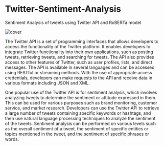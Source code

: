 # Twitter-Sentiment-Analysis
Sentiment Analysis of tweets using Twitter API and RoBERTa model

![cover](https://user-images.githubusercontent.com/15322711/213688023-eb1ab3c5-c237-4abe-b1bb-a1bb52d5ab11.jpg)

The Twitter API is a set of programming interfaces that allows developers to access the functionality of the Twitter platform. It enables developers to integrate Twitter functionality into their own applications, such as posting tweets, retrieving tweets, and searching for tweets. The API also provides access to other features of Twitter, such as user profiles, lists, and direct messages. The API is available in several languages and can be accessed using RESTful or streaming methods. With the use of appropriate access credentials, developers can make requests to the API and receive data in various formats including JSON and XML.

One popular use of the Twitter API is for sentiment analysis, which involves analyzing tweets to determine the sentiment or attitude expressed in them. This can be used for various purposes such as brand monitoring, customer service, and market research. Developers can use the Twitter API to retrieve a large number of tweets containing specific keywords or hashtags, and then use natural language processing techniques to analyze the sentiment of the tweets. Sentiment analysis can be performed on various levels such as the overall sentiment of a tweet, the sentiment of specific entities or topics mentioned in the tweet, and the sentiment of specific phrases or words.

